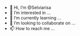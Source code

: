 - 👋 Hi, I’m @Selviarisa
- 👀 I’m interested in ...
- 🌱 I’m currently learning ...
- 💞️ I’m looking to collaborate on ...
- 📫 How to reach me ...

<!---
Selviarisa/Selviarisa is a ✨ special ✨ repository because its `README.md` (this file) appears on your GitHub profile.
You can click the Preview link to take a look at your changes.
--->
